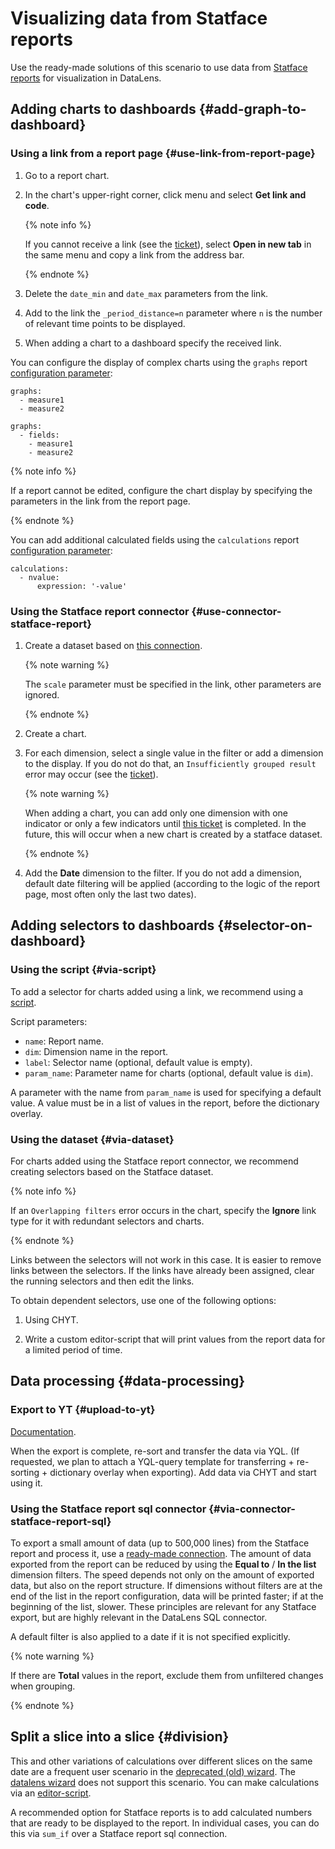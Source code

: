 # Visualizing data from Statface reports

Use the ready-made solutions of this scenario to use data from [Statface](https://stat.yandex-team.ru/) [reports](https://doc.yandex-team.ru/stat/report-overview/concepts/about.html) for visualization in DataLens.

## Adding charts to dashboards {#add-graph-to-dashboard}

### Using a link from a report page {#use-link-from-report-page}

1. Go to a report chart.

1. In the chart's upper-right corner, click menu and select **Get link and code**.

   {% note info %}

   If you cannot receive a link (see the [ticket](https://st.yandex-team.ru/CHARTS-2018)), select **Open in new tab** in the same menu and copy a link from the address bar.

   {% endnote %}

1. Delete the `date_min` and `date_max` parameters from the link.

1. Add to the link the `_period_distance=n` parameter where `n` is the number of relevant time points to be displayed.

1. When adding a chart to a dashboard specify the received link.

You can configure the display of complex charts using the `graphs` report [configuration parameter](https://doc.yandex-team.ru/stat/report-overview/concepts/data/config.html#config__graphs):

```
graphs:
  - measure1
  - measure2
```

```
graphs:
  - fields:
    - measure1
    - measure2
```

{% note info %}

If a report cannot be edited, configure the chart display by specifying the parameters in the link from the report page.

{% endnote %}

You can add additional calculated fields using the `calculations` report [configuration parameter](https://doc.yandex-team.ru/stat/report-overview/concepts/data/config.html#config__calculations):

```
calculations:
  - nvalue:
      expression: '-value'
```

### Using the Statface report connector {#use-connector-statface-report}

1. Create a dataset based on [this connection](https://stat.yandex-team.ru/datasets/new?id=bibi7bswr5bs8).

   {% note warning %}

   The `scale` parameter must be specified in the link, other parameters are ignored.

   {% endnote %}

1. Create a chart.

1. For each dimension, select a single value in the filter or add a dimension to the display. If you do not do that, an `Insufficiently grouped result` error may occur (see the [ticket](https://st.yandex-team.ru/CHARTS-1588)).

   {% note warning %}

   When adding a chart, you can add only one dimension with one indicator or only a few indicators until [this ticket](https://st.yandex-team.ru/CHARTS-1577) is completed. In the future, this will occur when a new chart is created by a statface dataset.

   {% endnote %}

1. Add the **Date** dimension to the filter. If you do not add a dimension, default date filtering will be applied (according to the logic of the report page, most often only the last two dates).

## Adding selectors to dashboards {#selector-on-dashboard}

### Using the script {#via-script}

To add a selector for charts added using a link, we recommend using a [script](https://charts.yandex-team.ru/editor/nq4w4245ms3yj).

Script parameters:

* `name`: Report name.
* `dim`: Dimension name in the report.
* `label`: Selector name (optional, default value is empty).
* `param_name`: Parameter name for charts (optional, default value is `dim`).

A parameter with the name from `param_name` is used for specifying a default value. A value must be in a list of values in the report, before the dictionary overlay.

### Using the dataset {#via-dataset}

For charts added using the Statface report connector, we recommend creating selectors based on the Statface dataset.

{% note info %}

If an `Overlapping filters` error occurs in the chart, specify the **Ignore** link type for it with redundant selectors and charts.

{% endnote %}

Links between the selectors will not work in this case. It is easier to remove links between the selectors.
If the links have already been assigned, clear the running selectors and then edit the links.

To obtain dependent selectors, use one of the following options:

1. Using CHYT.

1. Write a custom editor-script that will print values from the report data for a limited period of time.

## Data processing {#data-processing}

### Export to YT {#upload-to-yt}

[Documentation](https://wiki.yandex-team.ru/statbox/statface/reportapi/data/dump/).

When the export is complete, re-sort and transfer the data via YQL. (If requested, we plan to attach a YQL-query template for transferring + re-sorting + dictionary overlay when exporting).
Add data via CHYT and start using it.

### Using the Statface report sql connector {#via-connector-statface-report-sql}

To export a small amount of data (up to 500,000 lines) from the Statface report and process it, use a [ready-made connection](https://stat.yandex-team.ru/datasets/new?id=3lyunp62vszs0).
The amount of data exported from the report can be reduced by using the **Equal to** / **In the list** dimension filters. The speed depends not only on the amount of exported data, but also on the report structure. If dimensions without filters are at the end of the list in the report configuration, data will be printed faster; if at the beginning of the list, slower.
These principles are relevant for any Statface export, but are highly relevant in the DataLens SQL connector.

A default filter is also applied to a date if it is not specified explicitly.

{% note warning %}

If there are **Total** values in the report, exclude them from unfiltered changes when grouping.

{% endnote %}

## Split a slice into a slice {#division}

This and other variations of calculations over different slices on the same date are a frequent user scenario in the [deprecated (old) wizard](https://charts-deprecated.yandex-team.ru/wizard/Users/hhell/oldwizard1).
The [datalens wizard](https://charts.yandex-team.ru/wizard/) does not support this scenario.
You can make calculations via an [editor-script](https://charts.yandex-team.ru/editor/new).

A recommended option for Statface reports is to add calculated numbers that are ready to be displayed to the report.
In individual cases, you can do this via `sum_if` over a Statface report sql connection.
